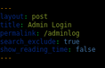 ```yaml
---
layout: post
title: Admin Login
permalink: /adminlog
search_exclude: true
show_reading_time: false
---
```

<!DOCTYPE html>
<html>
<head>
    <title>NaviQ - Loading</title>
    <style>
        body, html {
            margin: 0;
            padding: 0;
            overflow: hidden;
            height: 100%;
            width: 100%;
            background-color: #000000;
            color: #ffffff;
            font-family: 'Arial', sans-serif;
        }

        .cutscene-container {
            display: flex;
            align-items: center;
            justify-content: center;
            height: 100vh;
            width: 100vw;
            text-align: center;
            position: fixed;
            top: 0;
            left: 0;
            z-index: 9999;
            background-color: #000000;
            border: 2px solid #ff8a2c;
            box-shadow: 0 0 20px rgba(255, 138, 44, 0.5);
        }

        .cutscene {
            width: 100%;
            height: 100%;
            position: relative;
        }

        .welcome-message {
            position: absolute;
            top: 40%;
            width: 100%;
            text-align: center;
            font-size: 4rem;
            color: #12b5c8;
            text-shadow: 0 0 10px rgba(18, 181, 200, 0.7);
            font-weight: bold;
        }

        #welcome-text::after {
            content: '|';
            animation: blink 1s infinite;
        }

        .animation-elements {
            position: absolute;
            top: 60%;
            left: 50%;
            transform: translate(-50%, -50%);
            display: flex;
            gap: 40px;
            justify-content: center;
        }

        .circle {
            width: 50px;
            height: 50px;
            background-color: transparent;
            border: 3px solid #12b5c8;
            border-radius: 50%;
            animation: rotate 4s linear infinite, pulse 2s ease-in-out infinite;
        }

        .triangle {
            width: 50px;
            height: 43.3px;
            background-color: transparent;
            border: 3px solid #ff8a2c;
            clip-path: polygon(50% 0%, 0% 100%, 100% 100%);
            animation: rotate 4s linear infinite reverse, pulse 2s ease-in-out infinite 0.5s;
        }

        .square {
            width: 50px;
            height: 50px;
            background-color: transparent;
            border: 3px solid #ffffff;
            animation: rotate 4s linear infinite, pulse 2s ease-in-out infinite 1s;
        }

        .loading-bar-container {
            position: absolute;
            bottom: 20%;
            width: 300px;
            height: 4px;
            background-color: #333333;
            left: 50%;
            transform: translateX(-50%);
            border-radius: 2px;
        }

        .loading-bar {
            height: 100%;
            width: 0%;
            background-color: #12b5c8;
            border-radius: 2px;
            transition: width 3s linear;
        }

        @keyframes fadeIn {
            0% { opacity: 0; }
            100% { opacity: 1; }
        }

        @keyframes rotate {
            0% { transform: rotate(0deg); }
            100% { transform: rotate(360deg); }
        }

        @keyframes pulse {
            0% { opacity: 0.6; transform: scale(0.9); }
            50% { opacity: 1; transform: scale(1.1); }
            100% { opacity: 0.6; transform: scale(0.9); }
        }

        @keyframes blink {
            0%, 100% { opacity: 1; }
            50% { opacity: 0; }
        }
    </style>
</head>
<body>
    <div class="cutscene-container">
        <div class="cutscene">
            <!-- Welcome message animation -->
            <div class="welcome-message">
                <h1 id="welcome-text"></h1>
            </div>
            <!-- Animation elements -->
            <div class="animation-elements">
                <div class="circle"></div>
                <div class="triangle"></div>
                <div class="square"></div>
            </div>
            <!-- Loading bar -->
            <div class="loading-bar-container">
                <div class="loading-bar" id="loading-progress"></div>
            </div>
        </div>
    </div>

    <script>
        // Typing animation for the welcome message
        const text = "Welcome to NaviQ";
        let index = 0;
        const speed = 80; 

        function typeWriter() {
            if (index < text.length) {
                document.getElementById("welcome-text").innerHTML += text.charAt(index);
                index++;
                setTimeout(typeWriter, speed);
            }
        }

        // Start typing animation
        typeWriter();

        // Animate loading bar
        setTimeout(() => {
            document.getElementById("loading-progress").style.width = "100%";
        }, 100);

        // Redirect to index.md after the cutscene plays
        setTimeout(() => {
            window.location.href = "{{site.baseurl}}/index";
        }, 3000); // 3 second cutscene duration
    </script>
</body>
</html>